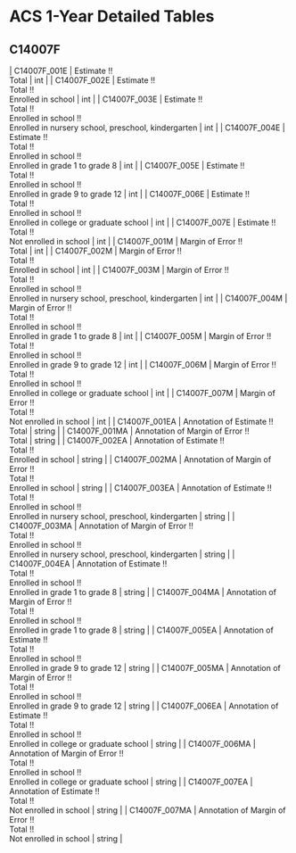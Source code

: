 # ACS 1-Year Detailed Tables

## C14007F

| C14007F_001E | Estimate !!<br>Total | int |
| C14007F_002E | Estimate !!<br>Total !!<br>Enrolled in school | int |
| C14007F_003E | Estimate !!<br>Total !!<br>Enrolled in school !!<br>Enrolled in nursery school, preschool, kindergarten | int |
| C14007F_004E | Estimate !!<br>Total !!<br>Enrolled in school !!<br>Enrolled in grade 1 to grade 8 | int |
| C14007F_005E | Estimate !!<br>Total !!<br>Enrolled in school !!<br>Enrolled in grade 9 to grade 12 | int |
| C14007F_006E | Estimate !!<br>Total !!<br>Enrolled in school !!<br>Enrolled in college or graduate school | int |
| C14007F_007E | Estimate !!<br>Total !!<br>Not enrolled in school | int |
| C14007F_001M | Margin of Error !!<br>Total | int |
| C14007F_002M | Margin of Error !!<br>Total !!<br>Enrolled in school | int |
| C14007F_003M | Margin of Error !!<br>Total !!<br>Enrolled in school !!<br>Enrolled in nursery school, preschool, kindergarten | int |
| C14007F_004M | Margin of Error !!<br>Total !!<br>Enrolled in school !!<br>Enrolled in grade 1 to grade 8 | int |
| C14007F_005M | Margin of Error !!<br>Total !!<br>Enrolled in school !!<br>Enrolled in grade 9 to grade 12 | int |
| C14007F_006M | Margin of Error !!<br>Total !!<br>Enrolled in school !!<br>Enrolled in college or graduate school | int |
| C14007F_007M | Margin of Error !!<br>Total !!<br>Not enrolled in school | int |
| C14007F_001EA | Annotation of Estimate !!<br>Total | string |
| C14007F_001MA | Annotation of Margin of Error !!<br>Total | string |
| C14007F_002EA | Annotation of Estimate !!<br>Total !!<br>Enrolled in school | string |
| C14007F_002MA | Annotation of Margin of Error !!<br>Total !!<br>Enrolled in school | string |
| C14007F_003EA | Annotation of Estimate !!<br>Total !!<br>Enrolled in school !!<br>Enrolled in nursery school, preschool, kindergarten | string |
| C14007F_003MA | Annotation of Margin of Error !!<br>Total !!<br>Enrolled in school !!<br>Enrolled in nursery school, preschool, kindergarten | string |
| C14007F_004EA | Annotation of Estimate !!<br>Total !!<br>Enrolled in school !!<br>Enrolled in grade 1 to grade 8 | string |
| C14007F_004MA | Annotation of Margin of Error !!<br>Total !!<br>Enrolled in school !!<br>Enrolled in grade 1 to grade 8 | string |
| C14007F_005EA | Annotation of Estimate !!<br>Total !!<br>Enrolled in school !!<br>Enrolled in grade 9 to grade 12 | string |
| C14007F_005MA | Annotation of Margin of Error !!<br>Total !!<br>Enrolled in school !!<br>Enrolled in grade 9 to grade 12 | string |
| C14007F_006EA | Annotation of Estimate !!<br>Total !!<br>Enrolled in school !!<br>Enrolled in college or graduate school | string |
| C14007F_006MA | Annotation of Margin of Error !!<br>Total !!<br>Enrolled in school !!<br>Enrolled in college or graduate school | string |
| C14007F_007EA | Annotation of Estimate !!<br>Total !!<br>Not enrolled in school | string |
| C14007F_007MA | Annotation of Margin of Error !!<br>Total !!<br>Not enrolled in school | string |

